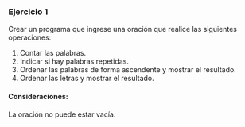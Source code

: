 ### Ejercicio 1

Crear un programa que ingrese una oración que realice las siguientes operaciones:

1. Contar las palabras.
2. Indicar si hay palabras repetidas.
3. Ordenar las palabras de forma ascendente y mostrar el resultado.
4. Ordenar las letras y mostrar el resultado.
   
#### Consideraciones:

La oración no puede estar vacía.
